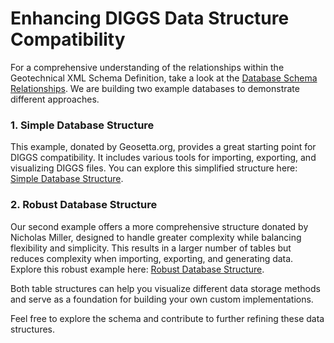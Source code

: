# Enhancing DIGGS Data Structure Compatibility

For a comprehensive understanding of the relationships within the Geotechnical XML Schema Definition, take a look at the [Database Schema Relationships](https://dbdocs.io/ross.cutts/DIGGS_Schema?view=relationships). We are building two example databases to demonstrate different approaches.

### 1. Simple Database Structure 
This example, donated by Geosetta.org, provides a great starting point for DIGGS compatibility. It includes various tools for importing, exporting, and visualizing DIGGS files. You can explore this simplified structure here: [Simple Database Structure](https://dbdocs.io/ross.cutts/Geosetta-Simple_example?schema=public&view=relationships&table=Point_Table).

### 2. Robust Database Structure 
Our second example offers a more comprehensive structure donated by Nicholas Miller, designed to handle greater complexity while balancing flexibility and simplicity. This results in a larger number of tables but reduces complexity when importing, exporting, and generating data. Explore this robust example here: [Robust Database Structure](https://dbdiagram.io/d/DIGGS-SQL-Structure-668dcbd19939893dae7ebb48).

Both table structures can help you visualize different data storage methods and serve as a foundation for building your own custom implementations.

Feel free to explore the schema and contribute to further refining these data structures.